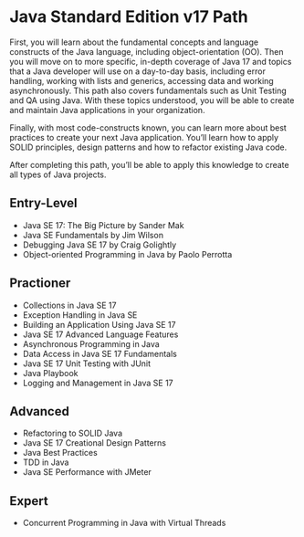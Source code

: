 # Java Standard Edition v17 Path

First, you will learn about the fundamental concepts and language constructs of the Java language, including object-orientation (OO). Then you will move on to more specific, in-depth coverage of Java 17 and topics that a Java developer will use on a day-to-day basis, including error handling, working with lists and generics, accessing data and working asynchronously. This path also covers fundamentals such as Unit Testing and QA using Java. With these topics understood, you will be able to create and maintain Java applications in your organization.

Finally, with most code-constructs known, you can learn more about best practices to create your next Java application. You’ll learn how to apply SOLID principles, design patterns and how to refactor existing Java code.

After completing this path, you’ll be able to apply this knowledge to create all types of Java projects.

## Entry-Level

* Java SE 17: The Big Picture by Sander Mak
* Java SE Fundamentals by Jim Wilson
* Debugging Java SE 17 by Craig Golightly
* Object-oriented Programming in Java by Paolo Perrotta

## Practioner

* Collections in Java SE 17
* Exception Handling in Java SE
* Building an Application Using Java SE 17
* Java SE 17 Advanced Language Features
* Asynchronous Programming in Java
* Data Access in Java SE 17 Fundamentals
* Java SE 17 Unit Testing with JUnit
* Java Playbook
* Logging and Management in Java SE 17

## Advanced

* Refactoring to SOLID Java
* Java SE 17 Creational Design Patterns
* Java Best Practices
* TDD in Java
* Java SE Performance with JMeter

## Expert

* Concurrent Programming in Java with Virtual Threads